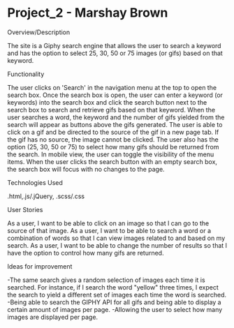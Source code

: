 # Project_2 - Marshay Brown

Overview/Description

The site is a Giphy search engine that allows the user to search a keyword and has the option to select 25, 30, 50 or 75 images (or gifs) based on that keyword.

Functionality

The user clicks on 'Search' in the navigation menu at the top to open the search box. Once the search box is open, the user can enter a keyword (or keywords) into the search box and click the search button next to the search box to search and retrieve gifs based on that keyword.
When the user searches a word, the keyword and the number of gifs yielded from the search will appear as buttons above the gifs generated. 
The user is able to click on a gif and be directed to the source of the gif in a new page tab. If the gif has no source, the image cannot be clicked.
The user also has the option (25, 30, 50 or 75) to select how many gifs should be returned from the search. 
In mobile view, the user can toggle the visibility of the menu items.
When the user clicks the search button with an empty search box, the search box will focus with no changes to the page. 

Technologies Used

.html,.js/.jQuery, .scss/.css

User Stories

As a user, I want to be able to click on an image so that I can go to the source of that image.
As a user, I want to be able to search a word or a combination of words so that I can view images related to and based on my search. 
As a user, I want to be able to change the number of results so that I have the option to control how many gifs are returned.

Ideas for improvement

-The same search gives a random selection of images each time it is searched. For instance, if I search the word "yellow" three times, I expect the search to yield a different set of images each time the word is searched. 
-Being able to search the GIPHY API for all gifs and being able to display a certain amount of images per page.
-Allowing the user to select how many images are displayed per page.
